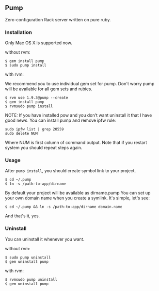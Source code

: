 ## Pump

Zero-configuration Rack server written on pure ruby.

### Installation
Only Mac OS X is supported now.

without rvm:

    $ gem install pump
    $ sudo pump install

with rvm:

We recommend you to use individual gem set for pump. Don't worry pump will be available for all gem sets and rubies.

    $ rvm use 1.9.3@pump --create
    $ gem install pump
    $ rvmsudo pump install

NOTE: If you have installed pow and you don't want uninstall it that I have good news.
You can install pump and remove ipfw rule:

    sudo ipfw list | grep 20559
    sudo delete NUM

Where NUM is first column of command output.
Note that if you restart system you should repeat steps again.

### Usage

After `pump install`, you should create symbol link to your project.

    $ cd ~/.pump
    $ ln -s /path-to-app/dirname

By default your project will be available as dirname.pump
You can set up your own domain name when you create a symlink. It's simple, let's see:

    $ cd ~/.pump && ln -s /path-to-app/dirname domain.name

And that's it, yes.

### Uninstall

You can uninstall it whenever you want.

without rvm:

    $ sudo pump uninstall
    $ gem uninstall pump

with rvm:

    $ rvmsudo pump uninstall
    $ gem uninstall pump

